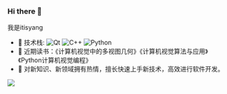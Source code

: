 ### Hi there 👋

<!--
**itisyang/itisyang** is a ✨ _special_ ✨ repository because its `README.md` (this file) appears on your GitHub profile.

Here are some ideas to get you started:

- 🔭 I’m currently working on ...
- 🌱 I’m currently learning ...
- 👯 I’m looking to collaborate on ...
- 🤔 I’m looking for help with ...
- 💬 Ask me about ...
- 📫 How to reach me: ...
- 😄 Pronouns: ...
- ⚡ Fun fact: ...
-->


我是itisyang

- 🚀 技术栈: ![Qt](https://img.shields.io/badge/-Qt-41CD52?style=plastic&logo=Qt) ![C++](https://img.shields.io/badge/-C++-00599C?style=plastic&logo=C) ![Python](https://img.shields.io/badge/-Python-8fcfd1?style=plastic&logo=Python) 
- 🌱 近期读书：《计算机视觉中的多视图几何》《计算机视觉算法与应用》《Python计算机视觉编程》
- 🔭 对新知识、新领域拥有热情，擅长快速上手新技术，高效进行软件开发。

![](https://github-readme-stats.vercel.app/api?username=itisyang)

